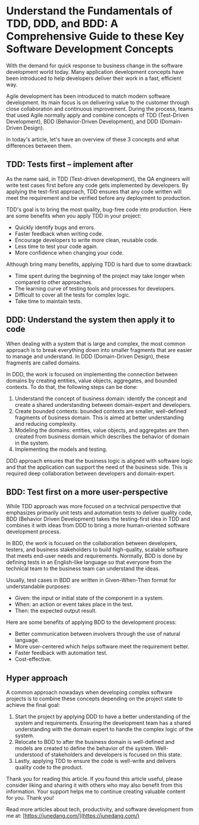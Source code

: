 # Understand the Fundamentals of TDD, DDD, and BDD: A Comprehensive Guide to these Key Software Development Concepts

With the demand for quick response to business change in the software development world today. Many application development concepts have been introduced to help developers deliver their work in a fast, efficient way.

Agile development has been introduced to match modern software development. Its main focus is on delivering value to the customer through close collaboration and continuous improvement. During the process, teams that used Agile normally apply and combine concepts of TDD (Test-Driven Development), BDD (Behavior-Driven Development), and DDD (Domain-Driven Design).

In today's article, let's have an overview of these 3 concepts and what differences between them.

## TDD: Tests first – implement after

As the name said, in TDD (Test-driven development), the QA engineers will write test cases first before any code gets implemented by developers. By applying the test-first approach, TDD ensures that any code written will meet the requirement and be verified before any deployment to production.

TDD's goal is to bring the most quality, bug-free code into production. Here are some benefits when you apply TDD in your project:

- Quickly identify bugs and errors.
- Faster feedback when writing code.
- Encourage developers to write more clean, reusable code.
- Less time to test your code again.
- More confidence when changing your code.

Although bring many benefits, applying TDD is hard due to some drawback:

- Time spent during the beginning of the project may take longer when compared to other approaches.
- The learning curve of testing tools and processes for developers.
- Difficult to cover all the tests for complex logic.
- Take time to maintain tests.

## DDD: Understand the system then apply it to code

When dealing with a system that is large and complex, the most common approach is to break everything down into smaller fragments that are easier to manage and understand. In DDD (Domain-Driven Design), these fragments are called domains.

In DDD, the work is focused on implementing the connection between domains by creating entities, value objects, aggregates, and bounded contexts. To do that, the following steps can be done:

1. Understand the concept of business domain: identify the concept and create a shared understanding between domain-expert and developers.
2. Create bounded contexts: bounded contexts are smaller, well-defined fragments of business domain. This is aimed at better understanding and reducing complexity.
3. Modeling the domains: entities, value objects, and aggregates are then created from business domain which describes the behavior of domain in the system.
4. Implementing the models and testing.

DDD approach ensures that the business logic is aligned with software logic and that the application can support the need of the business side. This is required deep collaboration between developers and domain-expert.

## BDD: Test first on a more user-perspective

While TDD approach was more focused on a technical perspective that emphasizes primarily unit tests and automation tests to deliver quality code, BDD (Behavior Driven Development) takes the testing-first idea in TDD and combines it with ideas from DDD to bring a more human-oriented software development process.

In BDD, the work is focused on the collaboration between developers, testers, and business stakeholders to build high-quality, scalable software that meets end-user needs and requirements. Normally, BDD is done by defining tests in an English-like language so that everyone from the technical team to the business team can understand the ideas.

Usually, test cases in BDD are written in Given-When-Then format for understandable purposes:

- Given: the input or initial state of the component in a system.
- When: an action or event takes place in the test.
- Then: the expected output result.

Here are some benefits of applying BDD to the development process:

- Better communication between involvers through the use of natural language.
- More user-centered which helps software meet the requirement better.
- Faster feedback with automation test.
- Cost-effective.

## Hyper approach

A common approach nowadays when developing complex software projects is to combine these concepts depending on the project state to achieve the final goal:

1. Start the project by applying DDD to have a better understanding of the system and requirements. Ensuring the development team has a shared understanding with the domain expert to handle the complex logic of the system.
2. Relocate to BDD to after the business domain is well-defined and models are created to define the behavior of the system. Well-understood of stakeholders and developers is focused on this state.
3. Lastly, applying TDD to ensure the code is well-write and delivers quality code to the product.

Thank you for reading this article. If you found this article useful, please consider liking and sharing it with others who may also benefit from this information. Your support helps me to continue creating valuable content for you. Thank you!

Read more articles about tech, productivity, and software development from me at: [https://junedang.com/](https://junedang.com/)

